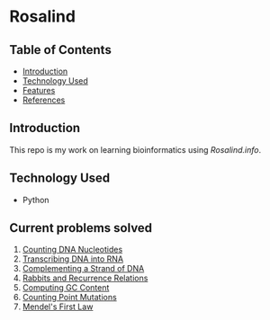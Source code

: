 # Rosalind

## Table of Contents
* [Introduction](#introduction)
* [Technology Used](#technology-used)
* [Features](#features)
* [References](#references)

## Introduction

This repo is my work on learning bioinformatics using *Rosalind.info*.

## Technology Used
* Python

## Current problems solved
1. [Counting DNA Nucleotides](https://rosalind.info/problems/dna/)
2. [Transcribing DNA into RNA](https://rosalind.info/problems/rna/)
3. [Complementing a Strand of DNA](https://rosalind.info/problems/revc/)
4. [Rabbits and Recurrence Relations](https://rosalind.info/problems/fib/)
5. [Computing GC Content](https://rosalind.info/problems/gc/)
6. [Counting Point Mutations](https://rosalind.info/problems/hamm/)
7. [Mendel's First Law](https://rosalind.info/problems/iprb/)
